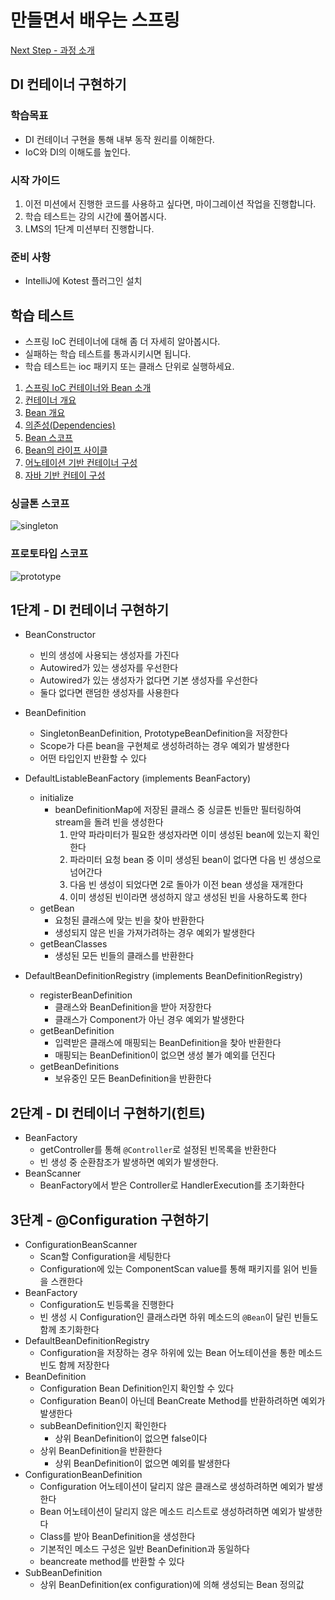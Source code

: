# 만들면서 배우는 스프링
[Next Step - 과정 소개](https://edu.nextstep.camp/c/4YUvqn9V)

## DI 컨테이너 구현하기

### 학습목표
- DI 컨테이너 구현을 통해 내부 동작 원리를 이해한다.
- IoC와 DI의 이해도를 높인다.

### 시작 가이드
1. 이전 미션에서 진행한 코드를 사용하고 싶다면, 마이그레이션 작업을 진행합니다.
2. 학습 테스트는 강의 시간에 풀어봅시다.
3. LMS의 1단계 미션부터 진행합니다.

### 준비 사항
- IntelliJ에 Kotest 플러그인 설치

## 학습 테스트
- 스프링 IoC 컨테이너에 대해 좀 더 자세히 알아봅시다.
- 실패하는 학습 테스트를 통과시키시면 됩니다.
- 학습 테스트는 ioc 패키지 또는 클래스 단위로 실행하세요.

1. [스프링 IoC 컨테이너와 Bean 소개](src/test/kotlin/ioc/Introduction.kt)
2. [컨테이너 개요](src/test/kotlin/ioc/Container.kt)
3. [Bean 개요](src/test/kotlin/ioc/Bean.kt)
4. [의존성(Dependencies)](src/test/kotlin/ioc/Dependencies.kt)
5. [Bean 스코프](src/test/kotlin/ioc/BeanScopes.kt)
6. [Bean의 라이프 사이클](src/test/kotlin/ioc/Lifecycle.kt)
7. [어노테이션 기반 컨테이너 구성](src/test/kotlin/ioc/AnnotationBasedConfiguration.kt)
8. [자바 기반 컨테이 구성](src/test/kotlin/ioc/JavaBasedConfiguration.kt)

### 싱글톤 스코프
<img src="docs/images/singleton.png" alt="singleton">

### 프로토타입 스코프
<img src="docs/images/prototype.png" alt="prototype">

## 1단계 - DI 컨테이너 구현하기
- BeanConstructor
  - 빈의 생성에 사용되는 생성자를 가진다
  - Autowired가 있는 생성자를 우선한다
  - Autowired가 있는 생성자가 없다면 기본 생성자를 우선한다
  - 둘다 없다면 랜덤한 생성자를 사용한다

- BeanDefinition
  - SingletonBeanDefinition, PrototypeBeanDefinition을 저장한다
  - Scope가 다른 bean을 구현체로 생성하려하는 경우 예외가 발생한다
  - 어떤 타입인지 반환할 수 있다

- DefaultListableBeanFactory (implements BeanFactory)
  - initialize
    - beanDefinitionMap에 저장된 클래스 중 싱글톤 빈들만 필터링하여 stream을 돌려 빈을 생성한다
      1. 만약 파라미터가 필요한 생성자라면 이미 생성된 bean에 있는지 확인한다
      2. 파라미터 요청 bean 중 이미 생성된 bean이 없다면 다음 빈 생성으로 넘어간다
      3. 다음 빈 생성이 되었다면 2로 돌아가 이전 bean 생성을 재개한다
      4. 이미 생성된 빈이라면 생성하지 않고 생성된 빈을 사용하도록 한다
  - getBean
    - 요청된 클래스에 맞는 빈을 찾아 반환한다
    - 생성되지 않은 빈을 가져가려하는 경우 예외가 발생한다
  - getBeanClasses
    - 생성된 모든 빈들의 클래스를 반환한다

- DefaultBeanDefinitionRegistry (implements BeanDefinitionRegistry)
  - registerBeanDefinition
    - 클래스와 BeanDefinition을 받아 저장한다
    - 클래스가 Component가 아닌 경우 예외가 발생한다
  - getBeanDefinition
    - 입력받은 클래스에 매핑되는 BeanDefinition을 찾아 반환한다
    - 매핑되는 BeanDefinition이 없으면 생성 불가 예외를 던진다
  - getBeanDefinitions
    - 보유중인 모든 BeanDefinition을 반환한다

## 2단계 - DI 컨테이너 구현하기(힌트)
- BeanFactory
  - getController를 통해 `@Controller`로 설정된 빈목록을 반환한다
  - 빈 생성 중 순환참조가 발생하면 예외가 발생한다.
- BeanScanner
  - BeanFactory에서 받은 Controller로 HandlerExecution를 초기화한다

## 3단계 - @Configuration 구현하기
- ConfigurationBeanScanner
  - Scan할 Configuration을 세팅한다
  - Configuration에 있는 ComponentScan value를 통해 패키지를 읽어 빈들을 스캔한다
- BeanFactory
  - Configuration도 빈등록을 진행한다
  - 빈 생성 시 Configuration인 클래스라면 하위 메소드의 `@Bean`이 달린 빈들도 함께 초기화한다
- DefaultBeanDefinitionRegistry
  - Configuration을 저장하는 경우 하위에 있는 Bean 어노테이션을 통한 메소드 빈도 함께 저장한다
- BeanDefinition
  - Configuration Bean Definition인지 확인할 수 있다
  - Configuration Bean이 아닌데 BeanCreate Method를 반환하려하면 예외가 발생한다
  - subBeanDefinition인지 확인한다
    - 상위 BeanDefinition이 없으면 false이다
  - 상위 BeanDefinition을 반환한다
    - 상위 BeanDefinition이 없으면 예외를 발생한다
- ConfigurationBeanDefinition
  - Configuration 어노테이션이 달리지 않은 클래스로 생성하려하면 예외가 발생한다
  - Bean 어노테이션이 달리지 않은 메소드 리스트로 생성하려하면 예외가 발생한다
  - Class를 받아 BeanDefinition을 생성한다
  - 기본적인 메소드 구성은 일반 BeanDefinition과 동일하다
  - beancreate method를 반환할 수 있다
- SubBeanDefinition
  - 상위 BeanDefinition(ex configuration)에 의해 생성되는 Bean 정의값
